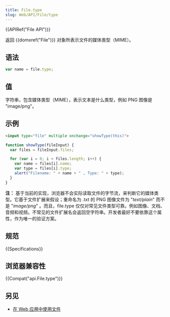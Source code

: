 ```yaml
---
title: File.type
slug: Web/API/File/type
---
```

{{APIRef("File API")}}

返回 {{domxref("File")}} 对象所表示文件的媒体类型（MIME）。

## 语法

```js
var name = file.type;
```

## 值

字符串，包含媒体类型（MIME），表示文本是什么类型，例如 PNG 图像是 "image/png"。

## 示例

```html
<input type="file" multiple onchange="showType(this)">
```

```js
function showType(fileInput) {
  var files = fileInput.files;

  for (var i = 0; i < files.length; i++) {
    var name = files[i].name;
    var type = files[i].type;
    alert("Filename: " + name + " , Type: " + type);
  }
}
```

**注：** 基于当前的实现，浏览器不会实际读取文件的字节流，来判断它的媒体类型。它基于文件扩展来假设；重命名为 .txt 的 PNG 图像文件为 "_text/plain_" 而不是 "_image/png_" 。而且，file.type 仅仅对常见文件类型可靠。例如图像、文档、音频和视频。不常见的文件扩展名会返回空字符串。开发者最好不要依靠这个属性，作为唯一的验证方案。

## 规范

{{Specifications}}

## 浏览器兼容性

{{Compat("api.File.type")}}

## 另见

- [在 Web 应用中使用文件](/en-US/docs/Using_files_from_web_applications)
